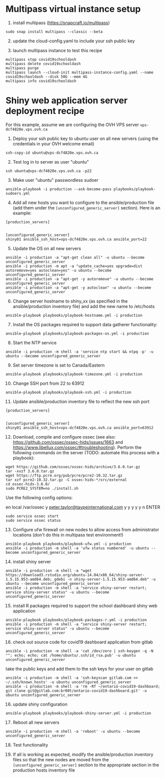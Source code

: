 # Multipass virtual instance setup

1. install multipass (https://snapcraft.io/multipass)

```
sudo snap install multipass --classic --beta  
```

2. update the cloud-config.yaml to include your ssh public key

3. launch multipass instance to test this recipe

```
multipass stop covid19schooldash
multipass delete covid19schooldash
multipass purge
multipass launch --cloud-init multipass-instance-config.yaml --name covid19schooldash --disk 50G --mem 4G
multipass info covid19schooldash
```

# Shiny web application server deployment recipe

For this example, assume we are configuring the OVH VPS server `vps-dcf4820e.vps.ovh.ca` 

1. Deploy your ssh public key to ubuntu user on all new servers (using the credentials in your OVH welcome email)

```
ssh-copy-id ubuntu@vps-dcf4820e.vps.ovh.ca
```

2. Test log in to server as user "ubuntu" 

```
ssh ubuntu@vps-dcf4820e.vps.ovh.ca -p22
```

3. Make user "ubuntu" passwordless sudoer

```
ansible-playbook -i production --ask-become-pass playbooks/playbook-sudoers.yml
```

4. Add all new hosts you want to configure to the ansible/production file (add them under the `[unconfigured_generic_server]` section). Here is an example:

```
[production_servers]


[unconfigured_generic_server]
shiny01 ansible_ssh_host=vps-dcf4820e.vps.ovh.ca ansible_port=22
```

5. Update the OS on all new servers

```
ansible -i production -a "apt-get clean all" -u ubuntu --become unconfigured_generic_server
ansible -i production -m apt -a "update_cache=yes upgrade=dist autoremove=yes autoclean=yes" -u ubuntu --become unconfigured_generic_server
ansible -i production -a "apt-get -y autoremove" -u ubuntu --become unconfigured_generic_server
ansible -i production -a "apt-get -y autoclean" -u ubuntu --become unconfigured_generic_server
```

6. Change server hostname to shiny_xx (as specified in the ansible/production inventory file) and add the new name to /etc/hosts

```
ansible-playbook playbooks/playbook-hostname.yml -i production
```

7. Install the OS packages required to support data gatherer functionality:

```
ansible-playbook playbooks/playbook-packages-os.yml -i production
```

8. Start the NTP service

```
ansible -i production -m shell -a 'service ntp start && ntpq -p' -u ubuntu --become unconfigured_generic_server
```

9. Set server timezone is set to Canada/Eastern

```
ansible-playbook playbooks/playbook-timezone.yml -i production
```

10. Change SSH port from 22 to 63912

```
ansible-playbook playbooks/playbook-ssh.yml -i production
```

11. Update ansible/production inventory file to reflect the new ssh port

```
[production_servers]


[unconfigured_generic_server]
shiny01 ansible_ssh_host=vps-dcf4820e.vps.ovh.ca ansible_port=63912
```

12. Download, compile and configure ossec (see also: https://github.com/ossec/ossec-hids/issues/1663 and https://www.libellux.com/ossec/#troubleshooting). Perform the following commands on the server (TODO: automate this process with a playbook):

```
wget https://github.com/ossec/ossec-hids/archive/3.6.0.tar.gz
tar -xvzf 3.6.0.tar.gz
wget https://ftp.pcre.org/pub/pcre/pcre2-10.32.tar.gz
tar xzf pcre2-10.32.tar.gz -C ossec-hids-*/src/external
cd ossec-hids-3.6.0/
sudo PCRE2_SYSTEM=no ./install.sh
```

Use the following config options:

en
local
/var/ossec
y
peter.taylor@taypeinternational.com
y
y
y
y
y
n
ENTER

```
sudo service ossec start
sudo service ossec status
```

13. Configure ufw firewall on new nodes to allow access from administrator locations (don't do this in multipass test environment!)

```
ansible-playbook playbooks/playbook-ufw.yml -i production
ansible -i production -m shell -a 'ufw status numbered' -u ubuntu --become unconfigured_generic_server
```

14. install shiny server

```
ansible -i production -m shell -a "wget https://download3.rstudio.org/ubuntu-14.04/x86_64/shiny-server-1.5.15.953-amd64.deb; gdebi -n shiny-server-1.5.15.953-amd64.deb" -u ubuntu --become unconfigured_generic_server
ansible -i production -m shell -a "service shiny-server restart; service shiny-server status" -u ubuntu --become unconfigured_generic_server
```

15. install R packages required to support the school dashboard shiny web application

```
ansible-playbook playbooks/playbook-packages-r.yml -i production
ansible -i production -m shell -a "service shiny-server restart; service shiny-server status" -u ubuntu --become unconfigured_generic_server
```

16. check out source code for covid19 dashboard application from gitlab

```
ansible -i production -m shell -a 'cat /dev/zero | ssh-keygen -q -N ""; echo; echo; cat /home/ubuntu/.ssh/id_rsa.pub' -u ubuntu unconfigured_generic_server
```

take the public keys and add them to the ssh keys for your user on gitlab

```
ansible -i production -m shell -a 'ssh-keyscan gitlab.com >> ~/.ssh/known_hosts' -u ubuntu unconfigured_generic_server
ansible -i production -m shell -a 'rm -Rf ~/ontario-covid19-dashboard; git clone git@gitlab.com:br00t/ontario-covid19-dashboard.git' -u ubuntu unconfigured_generic_server
```

16. update shiny configuration

```
ansible-playbook playbooks/playbook-shiny-server.yml -i production
```

17. Reboot all new servers

```
ansible -i production -m shell -a 'reboot' -u ubuntu --become unconfigured_generic_server
```

18. Test functionality

19. If all is working as expected, modify the ansible/production inventory files so that the new nodes are moved from the `[unconfigured_generic_server]` section to the appropriate section in the production hosts inventory file